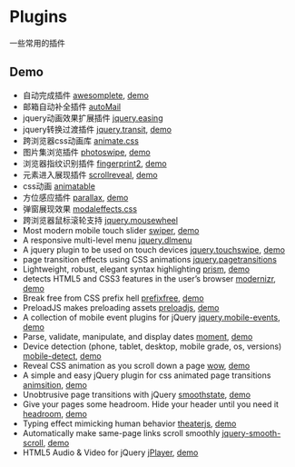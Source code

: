 # Plugins
一些常用的插件

## Demo
* 自动完成插件 [awesomplete](https://github.com/LeaVerou/awesomplete), [demo](http://moamaoa.com/Plugins/js/awesomplete/demo.html)
* 邮箱自动补全插件 [autoMail](http://moamaoa.com/Plugins/jqueryplugins/automail/demo.html)
* jquery动画效果扩展插件 [jquery.easing](http://moamaoa.com/Plugins/jqueryplugins/easing/demo.html)
* jquery转换过渡插件 [jquery.transit](https://github.com/rstacruz/jquery.transit), [demo](http://moamaoa.com/Plugins/jqueryplugins/transit/demo.html)
* 跨浏览器css动画库 [animate.css](http://moamaoa.com/Plugins/css/animate/demo.html)
* 图片集浏览插件 [photoswipe](https://github.com/dimsemenov/photoswipe), [demo](http://moamaoa.com/Plugins/js/photoswipe/demo.html)
* 浏览器指纹识别插件 [fingerprint2](https://github.com/Valve/fingerprintjs2), [demo](http://moamaoa.com/Plugins/js/fingerprint/demo.html)
* 元素进入展现插件 [scrollreveal](https://github.com/jlmakes/scrollReveal.js), [demo](http://moamaoa.com/Plugins/js/scrollreveal/demo.html)
* css动画 [animatable](http://moamaoa.com/Plugins/js/animatable/demo.html)
* 方位感应插件 [parallax](https://github.com/wagerfield/parallax), [demo](http://moamaoa.com/Plugins/js/parallax/demo.html)
* 弹窗展现效果 [modaleffects.css](http://moamaoa.com/Plugins/css/modaleffects/demo.html)
* 跨浏览器鼠标滚轮支持 [jquery.mousewheel](http://moamaoa.com/Plugins/jqueryplugins/mousewheel/demo.html)
* Most modern mobile touch slider [swiper](https://github.com/nolimits4web/Swiper), [demo](http://moamaoa.com/Plugins/jqueryplugins/swiper/)
* A responsive multi-level menu [jquery.dlmenu](http://moamaoa.com/Plugins/jqueryplugins/dlmenu/)
* A jquery plugin to be used on touch devices [jquery.touchswipe](https://github.com/mattbryson/TouchSwipe-Jquery-Plugin), [demo](http://moamaoa.com/Plugins/jqueryplugins/touchswipe/)
* page transition effects using CSS animations [jquery.pagetransitions](http://moamaoa.com/Plugins/jqueryplugins/pagetransitions/)
* Lightweight, robust, elegant syntax highlighting [prism](http://prismjs.com/), [demo](http://moamaoa.com/Plugins/js/prism/)
* detects HTML5 and CSS3 features in the user’s browser [modernizr](https://modernizr.com/docs/), [demo](http://modernizr.github.io/Modernizr/test/)
* Break free from CSS prefix hell [prefixfree](https://github.com/LeaVerou/prefixfree), [demo](http://moamaoa.com/Plugins/js/prefixfree/)
* PreloadJS makes preloading assets [preloadjs](https://github.com/CreateJS/PreloadJS), [demo](http://moamaoa.com/Plugins/js/preloadjs/)
* A collection of mobile event plugins for jQuery [jquery.mobile-events](https://github.com/benmajor/jQuery-Touch-Events), [demo](http://moamaoa.com/Plugins/jqueryplugins/mobile-events)
* Parse, validate, manipulate, and display dates [moment](http://momentjs.com/), [demo](http://moamaoa.com/Plugins/js/moment/)
* Device detection (phone, tablet, desktop, mobile grade, os, versions) [mobile-detect](https://github.com/hgoebl/mobile-detect.js), [demo](http://zeno.github.io/mobile-detect-demo/)
* Reveal CSS animation as you scroll down a page [wow](https://github.com/matthieua/WOW), [demo](http://moamaoa.com/Plugins/js/wow/)
* A simple and easy jQuery plugin for css animated page transitions [animsition](http://git.blivesta.com/animsition/), [demo](http://moamaoa.com/Plugins/jqueryplugins/animsition/)
* Unobtrusive page transitions with jQuery [smoothstate](https://github.com/miguel-perez/smoothState.js), [demo](http://moamaoa.com/Plugins/jqueryplugins/smoothstate/)
* Give your pages some headroom. Hide your header until you need it [headroom](https://github.com/WickyNilliams/headroom.js),  [demo](http://moamaoa.com/Plugins/js/headroom/)
* Typing effect mimicking human behavior [theaterjs](https://github.com/Zhouzi/TheaterJS),  [demo](http://moamaoa.com/Plugins/js/theaterjs/)
* Automatically make same-page links scroll smoothly [jquery-smooth-scroll](https://github.com/kswedberg/jquery-smooth-scroll),  [demo](https://kswedberg.github.io/jquery-smooth-scroll/demo/)
* HTML5 Audio & Video for jQuery [jPlayer](http://jplayer.org/),  [demo](http://moamaoa.com/Plugins/jqueryplugins/jPlayer)
